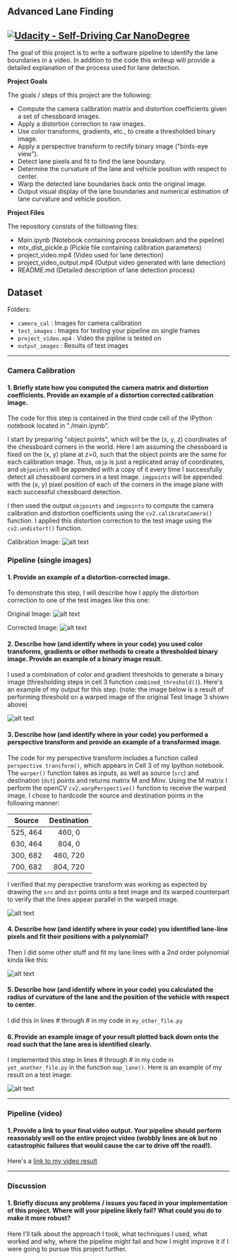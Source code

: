 ## Advanced Lane Finding
[![Udacity - Self-Driving Car NanoDegree](https://s3.amazonaws.com/udacity-sdc/github/shield-carnd.svg)](http://www.udacity.com/drive)
---

The goal of this project is to write a software pipeline to identify the lane boundaries in a video. In addition to the code this writeup will provide a detailed explanation of the process used for lane detection. 

**Project Goals**

The goals / steps of this project are the following:

* Compute the camera calibration matrix and distortion coefficients given a set of chessboard images.
* Apply a distortion correction to raw images.
* Use color transforms, gradients, etc., to create a thresholded binary image.
* Apply a perspective transform to rectify binary image ("birds-eye view").
* Detect lane pixels and fit to find the lane boundary.
* Determine the curvature of the lane and vehicle position with respect to center.
* Warp the detected lane boundaries back onto the original image.
* Output visual display of the lane boundaries and numerical estimation of lane curvature and vehicle position.

**Project Files**

The repository consists of the following files:
- Main.ipynb (Notebook containing process breakdown and the pipeline)
- mtx_dist_pickle.p (Pickle file containing calibration parameters)
- project_video.mp4 (Video used for lane detection)
- project_video_output.mp4 (Output video generated with lane detection)
- README.md (Detailed description of lane detection process)

[//]: # (Image References)

[image0]: ./test_images/test3.jpg "Test Image 3"
[image1]: ./output_images/01_test_undist_img_4.jpg "Undistorted"
[image2]: ./output_images/03_test_thresh_img_4.png "Binary Image"
[image3]: ./output_images/02_test_warped_img_4.jpg "Warp Example"
[image4]: ./examples/warped_straight_lines.jpg "Warp Example"
[image5]: ./examples/color_fit_lines.jpg "Fit Visual"
[image6]: ./examples/example_output.jpg "Output"
[video1]: ./project_video.mp4 "Video"
[image7]: ./camera_cal/calibration1.jpg "Calibration"

## Dataset

Folders:
- `camera_cal` : Images for camera calibration
- `test_images` : Images for testing your pipeline on single frames
- `project_video.mp4` : Video the pipline is tested on
- `output_images` : Results of test images

---

### Camera Calibration

#### 1. Briefly state how you computed the camera matrix and distortion coefficients. Provide an example of a distortion corrected calibration image.

The code for this step is contained in the third code cell of the IPython notebook located in "./main.ipynb". 

I start by preparing "object points", which will be the (x, y, z) coordinates of the chessboard corners in the world. Here I am assuming the chessboard is fixed on the (x, y) plane at z=0, such that the object points are the same for each calibration image.  Thus, `objp` is just a replicated array of coordinates, and `objpoints` will be appended with a copy of it every time I successfully detect all chessboard corners in a test image.  `imgpoints` will be appended with the (x, y) pixel position of each of the corners in the image plane with each successful chessboard detection.  

I then used the output `objpoints` and `imgpoints` to compute the camera calibration and distortion coefficients using the `cv2.calibrateCamera()` function.  I applied this distortion correction to the test image using the `cv2.undistort()` function.

Calibration Image:
![alt text][image7]

### Pipeline (single images)

#### 1. Provide an example of a distortion-corrected image.

To demonstrate this step, I will describe how I apply the distortion correction to one of the test images like this one:

Original Image:
![alt text][image0]

Corrected Image:
![alt text][image1]

#### 2. Describe how (and identify where in your code) you used color transforms, gradients or other methods to create a thresholded binary image.  Provide an example of a binary image result.

I used a combination of color and gradient thresholds to generate a binary image (thresholding steps in cell 3 function `combined_threshold()`).  Here's an example of my output for this step.  (note: the image below is a result of performing threshold on a warped image of the original Test Image 3 shown above)

![alt text][image3]

#### 3. Describe how (and identify where in your code) you performed a perspective transform and provide an example of a transformed image.

The code for my perspective transform includes a function called `perspective transform()`, which appears in Cell 3 of my Ipython notebook. The `warper()` function takes as inputs, as well as source (`src`) and destination (`dst`) points and returns matrix M and Minv. Using the M matrix I perform the openCV `cv2.warpPerspective()` function to receive the warped image. I chose to hardcode the source and destination points in the following manner:

| Source        | Destination   | 
|:-------------:|:-------------:| 
| 525, 464      | 460, 0        | 
| 630, 464      | 804, 0        |
| 300, 682      | 460, 720      |
| 700, 682      | 804, 720      |

I verified that my perspective transform was working as expected by drawing the `src` and `dst` points onto a test image and its warped counterpart to verify that the lines appear parallel in the warped image.

![alt text][image4]

#### 4. Describe how (and identify where in your code) you identified lane-line pixels and fit their positions with a polynomial?

Then I did some other stuff and fit my lane lines with a 2nd order polynomial kinda like this:

![alt text][image5]

#### 5. Describe how (and identify where in your code) you calculated the radius of curvature of the lane and the position of the vehicle with respect to center.

I did this in lines # through # in my code in `my_other_file.py`

#### 6. Provide an example image of your result plotted back down onto the road such that the lane area is identified clearly.

I implemented this step in lines # through # in my code in `yet_another_file.py` in the function `map_lane()`.  Here is an example of my result on a test image:

![alt text][image6]

---

### Pipeline (video)

#### 1. Provide a link to your final video output.  Your pipeline should perform reasonably well on the entire project video (wobbly lines are ok but no catastrophic failures that would cause the car to drive off the road!).

Here's a [link to my video result](./project_video.mp4)

---

### Discussion

#### 1. Briefly discuss any problems / issues you faced in your implementation of this project.  Where will your pipeline likely fail?  What could you do to make it more robust?

Here I'll talk about the approach I took, what techniques I used, what worked and why, where the pipeline might fail and how I might improve it if I were going to pursue this project further.  
